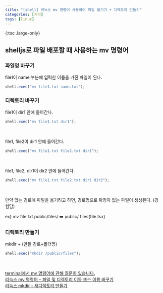 ```yaml
---
title: "[shell] 리눅스 mv 명령어 사용하여 파일 옮기기 + 디렉토리 만들기"
categories: [기타]
tags: [linux]
---
```


{:toc .large-only}

## shelljs로 파일 배포할 때 사용하는 mv 명령어

### 파일명 바꾸기

file1이 name 부분에 입력한 이름을 가진 파일이 된다.

```js
shell.exec("mv file1.txt name.txt");
```

### 디렉토리 바꾸기

file1이 dir1 안에 들어간다.

```js
shell.exec("mv file1.txt dir1");
```

<br/>

file1, file2이 dir1 안에 들어간다.

```js
shell.exec("mv file1.txt file2.txt dir1");
```

<br/>

file1, file2, dir1이 dir2 안에 들어간다.

```js
shell.exec("mv file1.txt file2.txt dir1 dir2");
```

<br/>

만약 없는 경로에 파일을 옮기려고 하면, 경로명으로 확장자 없는 파일이 생성된다. (경험담)

ex) mv file.txt public/files/ ➡️ public/ files(file.tsx)

### 디렉토리 만들기

mkdir + (만들 경로+폴더명)

```js
shell.exec("mkdir /public/files");
```

<br/>

[terminal에서 mv 명령어에 관해 질문이 있습니다.](https://forum.ubuntu-kr.org/viewtopic.php?t=26301)<br/>
[리눅스 mv 명령어 – 파일 및 디렉토리 이동 또는 이름 바꾸기](https://jootc.com/p/202106033724)<br/>
[리눅스 mkdir - 새디렉토리 만들기](https://webdir.tistory.com/141)
